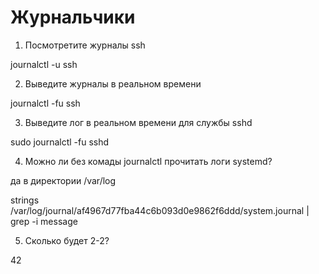 # Журнальчики

1. Посмотретите журналы ssh

journalctl -u ssh

2. Выведите журналы в реальном времени

journalctl -fu ssh

3. Выведите лог в реальном времени для службы sshd

sudo journalctl -fu sshd

4. Можно ли без комады journalctl прочитать логи systemd?

да в директории /var/log

strings /var/log/journal/af4967d77fba44c6b093d0e9862f6ddd/system.journal | grep -i message


5. Сколько будет 2-2?

42
